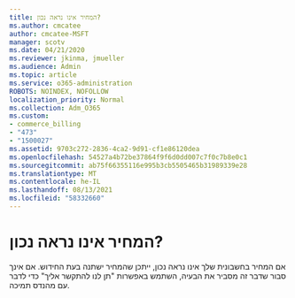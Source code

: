 ```yaml
---
title: המחיר אינו נראה נכון?
ms.author: cmcatee
author: cmcatee-MSFT
manager: scotv
ms.date: 04/21/2020
ms.reviewer: jkinma, jmueller
ms.audience: Admin
ms.topic: article
ms.service: o365-administration
ROBOTS: NOINDEX, NOFOLLOW
localization_priority: Normal
ms.collection: Adm_O365
ms.custom:
- commerce_billing
- "473"
- "1500027"
ms.assetid: 9703c272-2836-4ca2-9d91-cf1e86120dea
ms.openlocfilehash: 54527a4b72be37864f9f6d0dd007c7f0c7b8e0c1
ms.sourcegitcommit: ab75f66355116e995b3cb5505465b31989339e28
ms.translationtype: MT
ms.contentlocale: he-IL
ms.lasthandoff: 08/13/2021
ms.locfileid: "58332660"
---
```

# <a name="price-doesnt-look-correct"></a>המחיר אינו נראה נכון?

אם המחיר בחשבונית שלך אינו נראה נכון, ייתכן שהמחיר ישתנה בעת החידוש. אם אינך סבור שדבר זה מסביר את הבעיה, השתמש באפשרות "תן לנו להתקשר אליך" כדי לדבר עם מהנדס תמיכה.